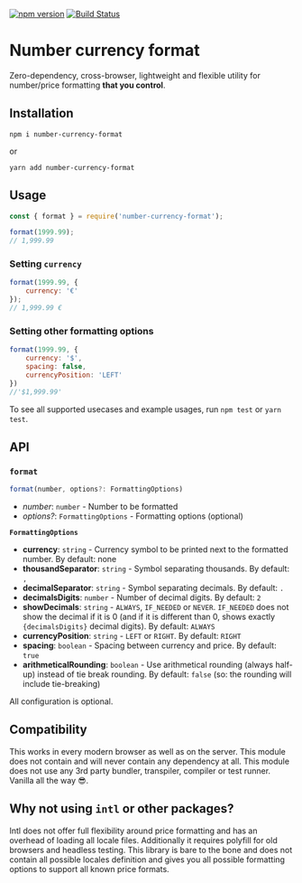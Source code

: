 [![npm version](https://badge.fury.io/js/number-currency-format.svg)](https://badge.fury.io/js/number-currency-format)
[![Build Status](https://travis-ci.org/zdanowiczkonrad/number-currency-format.svg?branch=master)](https://travis-ci.org/zdanowiczkonrad/number-currency-format)

# Number currency format

Zero-dependency, cross-browser, lightweight and flexible utility for number/price formatting **that you control**.

## Installation

```
npm i number-currency-format
```

or

```
yarn add number-currency-format
```

## Usage

```js
const { format } = require('number-currency-format');

format(1999.99);
// 1,999.99
```

### Setting `currency`
```js
format(1999.99, {
    currency: '€'
});
// 1,999.99 €
```

### Setting other formatting options
```js
format(1999.99, {
    currency: '$',
    spacing: false,
    currencyPosition: 'LEFT'
})
//'$1,999.99'
```

To see all supported usecases and example usages, run `npm test` or `yarn test`.

## API

### `format`
```ts
format(number, options?: FormattingOptions)
```

* *number*: `number` - Number to be formatted
* *options?*: `FormattingOptions` - Formatting options (optional)

**`FormattingOptions`**

 * **currency**: `string` - Currency symbol to be printed next to the formatted number. By default: none
 * **thousandSeparator**: `string` - Symbol separating thousands. By default: `,`
 * **decimalSeparator**: `string` - Symbol separating decimals. By default: `.`
 * **decimalsDigits**: `number` - Number of decimal digits. By default: `2`
 * **showDecimals**: `string` - `ALWAYS`, `IF_NEEDED` or `NEVER`. `IF_NEEDED` does not show the decimal if it is 0 (and if it is different than 0, shows exactly `{decimalsDigits}` decimal digits). By default: `ALWAYS`
 * **currencyPosition**: `string` - `LEFT` or `RIGHT`. By default: `RIGHT`
 * **spacing**: `boolean` - Spacing between currency and price. By default: `true`
 * **arithmeticalRounding**: `boolean` - Use arithmetical rounding (always half-up) instead of tie break rounding. By default: `false` (so: the rounding will include tie-breaking)
  
All configuration is optional.

## Compatibility
This works in every modern browser as well as on the server. This module does not contain and will never contain any dependency at all. This module does not use any 3rd party bundler, transpiler, compiler or test runner. Vanilla all the way 😎.

## Why not using `intl` or other packages?

Intl does not offer full flexibility around price formatting and has an overhead of loading all locale files. Additionally it requires polyfill for old browsers and headless testing. This library is bare to the bone and does not contain all possible locales definition and gives you all possible formatting options to support all known price formats.
